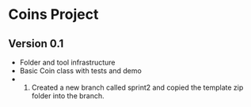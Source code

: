 # Coins Project
## Version 0.1
* Folder and tool infrastructure
* Basic Coin class with tests and demo
* 1) Created a new branch called sprint2 and copied the template zip folder into the branch.